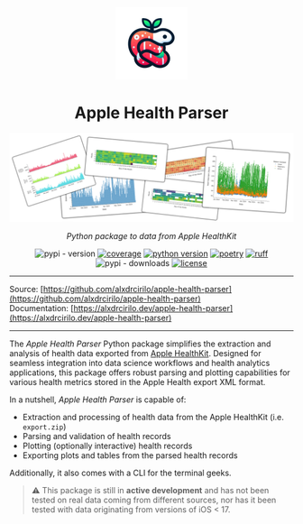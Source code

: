 <div align="center">
    <img src="https://github.com/alxdrcirilo/apple-health-parser/blob/main/docs/assets/images/logo.png?raw=true" alt="logo" width=128 />

# Apple Health Parser

<img src="https://raw.githubusercontent.com/alxdrcirilo/apple-health-parser/main/docs/assets/images/header.png" alt="header" width=720 />

*Python package to data from Apple HealthKit*

![pypi - version](https://img.shields.io/pypi/v/apple-health-parser)
[![coverage](https://coveralls.io/repos/github/alxdrcirilo/apple-health-parser/badge.svg?branch=main)](https://coveralls.io/github/alxdrcirilo/apple-health-parser?branch=main)
[![python version](https://img.shields.io/badge/python-3.11|3.12-blue)](https://www.python.org/)
[![poetry](https://img.shields.io/endpoint?url=https://python-poetry.org/badge/v0.json)](https://python-poetry.org/)
[![ruff](https://img.shields.io/endpoint?url=https://raw.githubusercontent.com/astral-sh/ruff/main/assets/badge/v2.json)](https://github.com/astral-sh/ruff)
![pypi - downloads](https://img.shields.io/pypi/dm/apple-health-parser)
[![license](https://img.shields.io/badge/license-MIT-yellow.svg)](https://opensource.org/licenses/MIT)

</div>

----

Source: [https://github.com/alxdrcirilo/apple-health-parser](https://github.com/alxdrcirilo/apple-health-parser) \
Documentation: [https://alxdrcirilo.dev/apple-health-parser](https://alxdrcirilo.dev/apple-health-parser)

----

The *Apple Health Parser* Python package simplifies the extraction and analysis of health data exported from [Apple HealthKit](https://developer.apple.com/documentation/healthkit). Designed for seamless integration into data science workflows and health analytics applications, this package offers robust parsing and plotting capabilities for various health metrics stored in the Apple Health export XML format.

In a nutshell, *Apple Health Parser* is capable of:

- Extraction and processing of health data from the Apple HealthKit (i.e. `export.zip`)
- Parsing and validation of health records
- Plotting (optionally interactive) health records
- Exporting plots and tables from the parsed health records

Additionally, it also comes with a CLI for the terminal geeks.

> :warning: This package is still in **active development** and has not been tested on real data coming from different sources, nor has it been tested with data originating from versions of iOS < 17.
